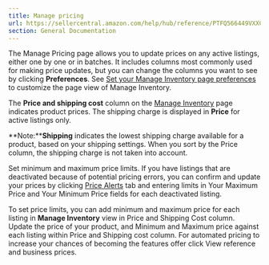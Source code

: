 ```yaml
---
title: Manage pricing
url: https://sellercentral.amazon.com/help/hub/reference/PTFQ566449VXXCP
section: General Documentation
---
```


The Manage Pricing page allows you to update prices on any active listings,
either one by one or in batches. It includes columns most commonly used for
making price updates, but you can change the columns you want to see by
clicking **Preferences**. See [Set your Manage Inventory page
preferences](https://rainier-m1k.integ.amazon.com/gp/help/GE7UVMSSJREL55WA) to
customize the page view of Manage Inventory.

The **Price and shipping cost** column on the [Manage
Inventory](/inventory/ref=xx_invmgr_dnav_xx) page indicates product prices.
The shipping charge is displayed in **Price** for active listings only.

**Note:****Shipping** indicates the lowest shipping charge available for a
product, based on your shipping settings. When you sort by the Price column,
the shipping charge is not taken into account.

Set minimum and maximum price limits. If you have listings that are
deactivated because of potential pricing errors, you can confirm and update
your prices by clicking [Price Alerts](/inventory?viewId=PRICEALERTS) tab and
entering limits in Your Maximum Price and Your Minimum Price fields for each
deactivated listing.

To set price limits, you can add minimum and maximum price for each listing in
**Manage Inventory** view in Price and Shipping Cost column. Update the price
of your product, and Minimum and Maximum price against each listing within
Price and Shipping cost column. For automated pricing to increase your chances
of becoming the features offer click View reference and business prices.

